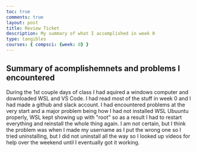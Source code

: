 ```yaml
---
toc: true
comments: true
layout: post
title: Review Ticket
description: My summary of what I accomplished in week 0
type: tangibles
courses: { compsci: {week: 0} }
---
```

## Summary of acomplishemnets and problems I encountered
During the 1st couple days of class I had aquired a windows computer and downloaded WSL and VS Code. I had read most of the stuff in week 0 and I had made a github and slack account. I had encountered problems at the very start and a major problem being how I had not installed WSL Ubuuntu properly, WSL kept showing up with "root" so as a result I had to restart everything and reinstall the whole thing again. I am not certain, but I think the problem was when I made my username as I put the wrong one so I tried uninstalling, but I did not uninstall all the way so I looked up videos for help over the weekend until I eventually got it working.